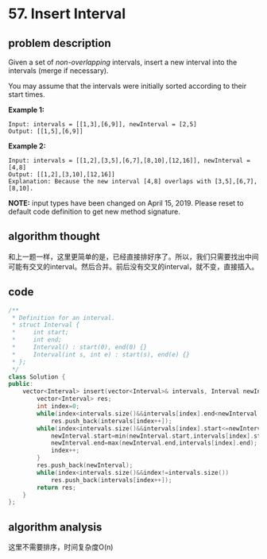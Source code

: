 # 57. Insert Interval

## problem description

Given a set of _non-overlapping_ intervals, insert a new interval into the intervals \(merge if necessary\).

You may assume that the intervals were initially sorted according to their start times.

**Example 1:**

```text
Input: intervals = [[1,3],[6,9]], newInterval = [2,5]
Output: [[1,5],[6,9]]
```

**Example 2:**

```text
Input: intervals = [[1,2],[3,5],[6,7],[8,10],[12,16]], newInterval = [4,8]
Output: [[1,2],[3,10],[12,16]]
Explanation: Because the new interval [4,8] overlaps with [3,5],[6,7],[8,10].
```

**NOTE:** input types have been changed on April 15, 2019. Please reset to default code definition to get new method signature.

## algorithm thought

和上一题一样，这里更简单的是，已经直接排好序了。所以，我们只需要找出中间可能有交叉的interval。然后合并。前后没有交叉的interval，就不变，直接插入。

## code

```cpp
/**
 * Definition for an interval.
 * struct Interval {
 *     int start;
 *     int end;
 *     Interval() : start(0), end(0) {}
 *     Interval(int s, int e) : start(s), end(e) {}
 * };
 */
class Solution {
public:
    vector<Interval> insert(vector<Interval>& intervals, Interval newInterval) {
        vector<Interval> res;
        int index=0;
        while(index<intervals.size()&&intervals[index].end<newInterval.start)
            res.push_back(intervals[index++]);
        while(index<intervals.size()&&intervals[index].start<=newInterval.end){
            newInterval.start=min(newInterval.start,intervals[index].start);
            newInterval.end=max(newInterval.end,intervals[index].end);
            index++;
        }
        res.push_back(newInterval);
        while(index<intervals.size()&&index!=intervals.size())
            res.push_back(intervals[index++]);
        return res;
    }
};
```

## algorithm analysis

这里不需要排序，时间复杂度O\(n\)



